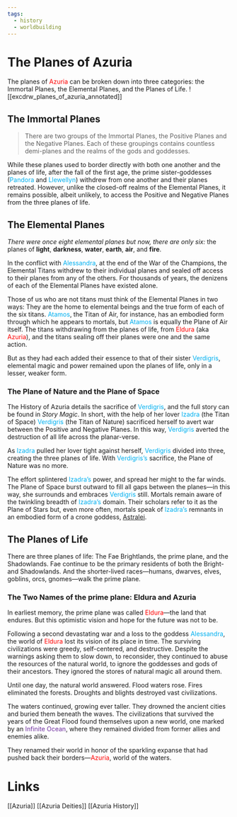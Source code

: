 ```yaml
---
tags:
  - history
  - worldbuilding
---
```


# The Planes of Azuria
The planes of <font color="#ff0000">Azuria</font> can be broken down into three categories: the Immortal Planes, the Elemental Planes, and the Planes of Life.
 ![[excdrw_planes_of_azuria_annotated]]
## The Immortal Planes
 >There are two groups of the Immortal Planes, the Positive Planes and the Negative Planes. Each of these groupings contains countless demi-planes and the realms of the gods and goddesses.
 
 While these planes used to border directly with both one another and the planes of life, after the fall of the first age, the prime sister-goddesses (<font color="#00b0f0">Pandora</font> and <font color="#00b0f0">Llewellyn</font>) withdrew from one another and their planes retreated. However, unlike the closed-off realms of the Elemental Planes, it remains possible, albeit unlikely, to access the Positive and Negative Planes from the three planes of life.
 
## The Elemental Planes
*There were once eight elemental planes but now, there are only six:* the planes of **light**, **darkness**, **water**, **earth**, **air**, and **fire**.

In the conflict with <font color="#00b0f0">Alessandra</font>, at the end of the War of the Champions, the Elemental Titans withdrew to their individual planes and sealed off access to their planes from any of the others. For thousands of years, the denizens of each of the Elemental Planes have existed alone.

Those of us who are not titans must think of the Elemental Planes in two ways: They are the home to elemental beings and the true form of each of the six titans. <font color="#00b0f0">Atamos</font>, the Titan of Air, for instance, has an embodied form through which he appears to mortals, but <font color="#00b0f0">Atamos</font> is equally the Plane of Air itself. The titans withdrawing from the planes of life, from <font color="#ff0000">Eldura</font> (aka <font color="#ff0000">Azuria</font>), and the titans sealing off their planes were one and the same action.

But as they had each added their essence to that of their sister <font color="#00b0f0">Verdigris</font>, elemental magic and power remained upon the planes of life, only in a lesser, weaker form.
### The Plane of Nature and the Plane of Space
The History of Azuria details the sacrifice of <font color="#00b0f0">Verdigris</font>, and the full story can be found in _Story Magic_. In short, with the help of her lover <font color="#00b0f0">Izadra</font> (the Titan of Space) <font color="#00b0f0">Verdigris</font> (the Titan of Nature) sacrificed herself to avert war between the Positive and Negative Planes. In this way, <font color="#00b0f0">Verdigris</font> averted the destruction of all life across the planar-verse.

As <font color="#00b0f0">Izadra</font> pulled her lover tight against herself, <font color="#00b0f0">Verdigris</font> divided into three, creating the three planes of life. With <font color="#00b0f0">Verdigris’s</font> sacrifice, the Plane of Nature was no more.

The effort splintered <font color="#00b0f0">Izadra’s </font>power, and spread her might to the far winds. The Plane of Space burst outward to fill all gaps between the planes—in this way, she surrounds and embraces <font color="#00b0f0">Verdigris</font> still. Mortals remain aware of the twinkling breadth of <font color="#00b0f0">Izadra’s</font> domain. Their scholars refer to it as the Plane of Stars but, even more often, mortals speak of <font color="#00b0f0">Izadra’s</font> remnants in an embodied form of a crone goddess, [Astralei](https://worldofazuria.com/deities/).

## The Planes of Life
There are three planes of life: The Fae Brightlands, the prime plane, and the Shadowlands. Fae continue to be the primary residents of both the Bright- and Shadowlands. And the shorter-lived races—humans, dwarves, elves, goblins, orcs, gnomes—walk the prime plane.

### The Two Names of the prime plane: Eldura and Azuria
In earliest memory, the prime plane was called <font color="#ff0000">Eldura</font>—the land that endures. But this optimistic vision and hope for the future was not to be.

Following a second devastating war and a loss to the goddess <font color="#00b0f0">Alessandra</font>, the world of <font color="#ff0000">Eldura</font> lost its vision of its place in time. The surviving civilizations were greedy, self-centered, and destructive. Despite the warnings asking them to slow down, to reconsider, they continued to abuse the resources of the natural world, to ignore the goddesses and gods of their ancestors. They ignored the stores of natural magic all around them.

Until one day, the natural world answered. Flood waters rose. Fires eliminated the forests. Droughts and blights destroyed vast civilizations.

The waters continued, growing ever taller. They drowned the ancient cities and buried them beneath the waves. The civilizations that survived the years of the Great Flood found themselves upon a new world, one marked by an <font color="#7030a0">Infinite Ocean</font>, where they remained divided from former allies and enemies alike.

They renamed their world in honor of the sparkling expanse that had pushed back their borders—<font color="#ff0000">Azuria</font>, world of the waters.

# Links
[[Azuria]]
[[Azuria Deities]]
[[Azuria History]]